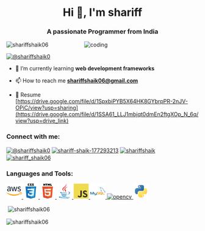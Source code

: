<h1 align="center">Hi 👋, I'm shariff</h1>
<h3 align="center">A passionate Programmer from India</h3>
<img align="right" alt="coding" width="300" src="https://www.chawtechsolutions.com/wp-content/uploads/2019/03/developer-dribbble.gif">
<p align="left"> <img src="https://komarev.com/ghpvc/?username=shariffshaik06&label=Profile%20views&color=0e75b6&style=flat" alt="shariffshaik06" /> </p>

<p align="left"> <a href="https://twitter.com/@shariffshaik0" target="blank"><img src="https://img.shields.io/twitter/follow/@shariffshaik0?logo=twitter&style=for-the-badge" alt="@shariffshaik0" /></a> </p>

- 🌱 I’m currently learning **web development frameworks**

- 📫 How to reach me **shariffshaik06@gmail.com**

- 📄 Resume [https://drive.google.com/file/d/1SpxbiPYB5X64HK8GYbrpPR-2nJV-OPiC/view?usp=sharing](https://drive.google.com/file/d/1SSA61_LLJ1mbjqt0dmEn2ftgXOp_N_6q/view?usp=drive_link)

<h3 align="left">Connect with me:</h3>
<p align="left">
<a href="https://twitter.com/@shariffshaik0" target="blank"><img align="center" src="https://raw.githubusercontent.com/rahuldkjain/github-profile-readme-generator/master/src/images/icons/Social/twitter.svg" alt="@shariffshaik0" height="30" width="40" /></a>
<a href="https://linkedin.com/in/shariff-shaik-177293213" target="blank"><img align="center" src="https://raw.githubusercontent.com/rahuldkjain/github-profile-readme-generator/master/src/images/icons/Social/linked-in-alt.svg" alt="shariff-shaik-177293213" height="30" width="40" /></a>
<a href="https://www.facebook.com/shariff.shaik.216" target="blank"><img align="center" src="https://raw.githubusercontent.com/rahuldkjain/github-profile-readme-generator/master/src/images/icons/Social/facebook.svg" alt="shariffshaik" height="30" width="40" /></a>
<a href="https://instagram.com/shariff_shaik06" target="blank"><img align="center" src="https://raw.githubusercontent.com/rahuldkjain/github-profile-readme-generator/master/src/images/icons/Social/instagram.svg" alt="shariff_shaik06" height="30" width="40" /></a>
</p>

<h3 align="left">Languages and Tools:</h3>
<p align="left"> <a href="https://aws.amazon.com" target="_blank" rel="noreferrer"> <img src="https://raw.githubusercontent.com/devicons/devicon/master/icons/amazonwebservices/amazonwebservices-original-wordmark.svg" alt="aws" width="40" height="40"/> </a> <a href="https://www.w3schools.com/css/" target="_blank" rel="noreferrer"> <img src="https://raw.githubusercontent.com/devicons/devicon/master/icons/css3/css3-original-wordmark.svg" alt="css3" width="40" height="40"/> </a> <a href="https://www.w3.org/html/" target="_blank" rel="noreferrer"> <img src="https://raw.githubusercontent.com/devicons/devicon/master/icons/html5/html5-original-wordmark.svg" alt="html5" width="40" height="40"/> </a> <a href="https://www.java.com" target="_blank" rel="noreferrer"> <img src="https://raw.githubusercontent.com/devicons/devicon/master/icons/java/java-original.svg" alt="java" width="40" height="40"/> </a> <a href="https://developer.mozilla.org/en-US/docs/Web/JavaScript" target="_blank" rel="noreferrer"> <img src="https://raw.githubusercontent.com/devicons/devicon/master/icons/javascript/javascript-original.svg" alt="javascript" width="40" height="40"/> </a> <a href="https://www.mysql.com/" target="_blank" rel="noreferrer"> <img src="https://raw.githubusercontent.com/devicons/devicon/master/icons/mysql/mysql-original-wordmark.svg" alt="mysql" width="40" height="40"/> </a> <a href="https://opencv.org/" target="_blank" rel="noreferrer"> <img src="https://www.vectorlogo.zone/logos/opencv/opencv-icon.svg" alt="opencv" width="40" height="40"/> </a> <a href="https://www.python.org" target="_blank" rel="noreferrer"> <img src="https://raw.githubusercontent.com/devicons/devicon/master/icons/python/python-original.svg" alt="python" width="40" height="40"/> </a> </p>


<p>&nbsp;<img align="center" src="https://github-readme-stats.vercel.app/api?username=shariffshaik06&show_icons=true&locale=en" alt="shariffshaik06" /></p>

<p><img align="center" src="https://github-readme-streak-stats.herokuapp.com/?user=shariffshaik06&" alt="shariffshaik06" /></p>
